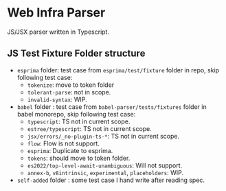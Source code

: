# Web Infra Parser
JS/JSX parser written in Typescript.

## JS Test Fixture Folder structure
- `esprima` folder: test case from `esprima/test/fixture` folder in repo, skip following test case:
    - `tokenize`: move to token folder
    - `tolerant-parse`: not in scope.
    - `invalid-syntax`: WIP.
- `babel` folder : test case from `babel-parser/tests/fixtures` folder in babel monorepo, skip following test case:
    - `typescript`: TS not in current scope.
    - `estree/typescript`: TS not in current scope.
    - `jsx/errors/_no-plugin-ts-*`: TS not in current scope.
    - `flow`: Flow is not support.
    - `esprima`: Duplicate to esprima.
    - `tokens`: should move to token folder.
    - `es2022/top-level-await-unambiguous`: Will not support.
    - `annex-b`, `v8intrinsic`, `experimental`, `placeholders`: WIP.
- `self-added` folder : some test case I hand write after reading spec.